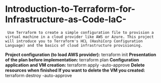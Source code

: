 # Introduction-to-Terraform-for-Infrastructure-as-Code-IaC-
     Use Terraform to create a simple configuration file to provision a virtual machine in a cloud provider like AWS or Azure. This project will introduce you to Terraform's HCL (HashiCorp Configuration Language) and the basics of cloud infrastructure provisioning.
**Project configuration (to load AWS provider):**
terraform init
**Presentation of the plan before implementation:**
terraform plan
**Configuration application and VM creation:**
terraform apply -auto-approve
**Delete resources when finished
If you want to delete the VM you created:**
terraform destroy -auto-approve


